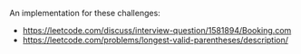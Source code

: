 An implementation for these challenges:
* https://leetcode.com/discuss/interview-question/1581894/Booking.com
* https://leetcode.com/problems/longest-valid-parentheses/description/